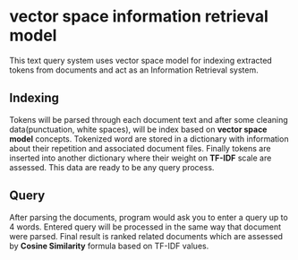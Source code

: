 # vector space information retrieval model
 This text query system uses vector space model for indexing extracted tokens from documents and act as an Information Retrieval system.
 ## Indexing
 Tokens will be parsed through each document text and after some cleaning data(punctuation, white spaces), will be index based on **vector space model** concepts. Tokenized 
 word are stored in a dictionary with information about their repetition and associated document files. Finally tokens are inserted into another dictionary where their weight on **TF-IDF** scale are assessed. This data are ready to be any query process.
 ## Query
 After parsing the documents, program would ask you to enter a query up to 4 words. Entered query will be processed in the same way that document were parsed. Final result is ranked related documents which are assessed by **Cosine Similarity** formula based on TF-IDF values.
